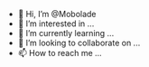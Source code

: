 - 👋 Hi, I’m @Mobolade
- 👀 I’m interested in ...
- 🌱 I’m currently learning ...
- 💞️ I’m looking to collaborate on ...
- 📫 How to reach me ...

<!---
Mobolade/Mobolade is a ✨ special ✨ repository because its `README.md` (this file) appears on your GitHub profile.
You can click the Preview link to take a look at your changes.
--->

